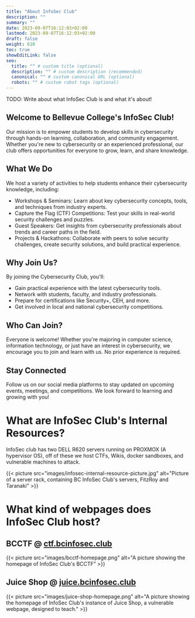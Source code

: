 ```yaml
---
title: "About InfoSec Club"
description: ""
summary: ""
date: 2023-09-07T16:12:03+02:00
lastmod: 2023-09-07T16:12:03+02:00
draft: false
weight: 610
toc: true
showEditLink: false
seo:
  title: "" # custom title (optional)
  description: "" # custom description (recommended)
  canonical: "" # custom canonical URL (optional)
  robots: "" # custom robot tags (optional)
---
```


TODO: Write about what InfoSec Club is and what it's about!

## Welcome to Bellevue College's InfoSec Club!

Our mission is to empower students to develop skills in cybersecurity through hands-on learning, collaboration, and community engagement. Whether you're new to cybersecurity or an experienced professional, our club offers opportunities for everyone to grow, learn, and share knowledge.

## What We Do

We host a variety of activities to help students enhance their cybersecurity knowledge, including:

- Workshops & Seminars: Learn about key cybersecurity concepts, tools, and techniques from industry experts.
- Capture the Flag (CTF) Competitions: Test your skills in real-world security challenges and puzzles.
- Guest Speakers: Get insights from cybersecurity professionals about trends and career paths in the field.
- Projects & Hackathons: Collaborate with peers to solve security challenges, create security solutions, and build practical experience.

## Why Join Us?

By joining the Cybersecurity Club, you'll:

- Gain practical experience with the latest cybersecurity tools.
- Network with students, faculty, and industry professionals.
- Prepare for certifications like Security+, CEH, and more.
- Get involved in local and national cybersecurity competitions.

## Who Can Join?

Everyone is welcome! Whether you're majoring in computer science, information technology, or just have an interest in cybersecurity, we encourage you to join and learn with us. No prior experience is required.

## Stay Connected

Follow us on our social media platforms to stay updated on upcoming events, meetings, and competitions. We look forward to learning and growing with you!

# What are InfoSec Club's Internal Resources?

InfoSec club has two DELL R620 servers running on PROXMOX (A hypervisor OS), off of these we host CTFs, Wikis, docker sandboxes, and vulnerable machines to attack.

{{< picture src="images/infosec-internal-resource-picture.jpg" alt="Picture of a server rack, containing BC InfoSec Club's servers, FitzRoy and Taranaki" >}}

# What kind of webpages does InfoSec Club host?

## BCCTF @ [ctf.bcinfosec.club](https://ctf.bcinfosec.club)

{{< picture src="images/bcctf-homepage.png" alt="A picture showing the homepage of InfoSec Club's BCCTF" >}}

## Juice Shop @ [juice.bcinfosec.club](https://juice.bcinfosec.club)

{{< picture src="images/juice-shop-homepage.png" alt="A picture showing the homepage of InfoSec Club's instance of Juice Shop, a vulnerable webpage, designed to teach." >}}
